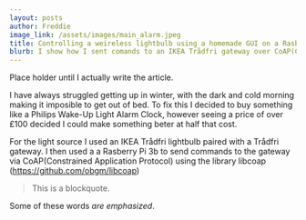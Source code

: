 ```yaml
---
layout: posts
author: Freddie
image_link: /assets/images/main_alarm.jpeg
title: Controlling a weireless lightbulb using a homemade GUI on a Rasberry Pi touchscreen
blurb: I show how I sent comands to an IKEA Trådfri gateway over CoAP(Constrained Application Protocol) to control a Trådfri lightbulb
---
```

Place holder until I actually write the article.








I have always struggled getting up in winter, with the dark and cold morning making it imposible to get out of bed. To fix this I decided to buy something like a Philips Wake-Up Light Alarm Clock, however seeing a price of over £100 decided I could make something beter at half that cost. 

For the light source I used an IKEA Trådfri lightbulb paired with a Trådfri gateway. I then used a  a Rasberry Pi 3b to send commands to the gateway via CoAP(Constrained Application Protocol) using the library libcoap (https://github.com/obgm/libcoap)





> This is a blockquote.

Some of these words *are emphasized*.

